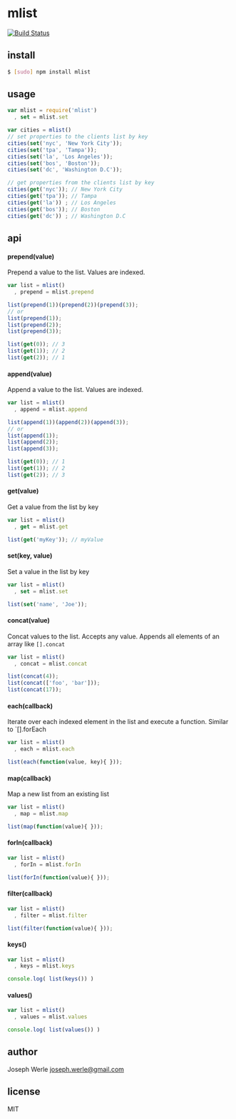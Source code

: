 mlist
=======

[![Build Status](https://travis-ci.org/jwerle/mlist.png?branch=master)](https://travis-ci.org/jwerle/mlist)

## install
```sh
$ [sudo] npm install mlist
```

## usage
```js
var mlist = require('mlist')
  , set = mlist.set

var cities = mlist()
// set properties to the clients list by key
cities(set('nyc', 'New York City'));
cities(set('tpa', 'Tampa'));
cities(set('la', 'Los Angeles'));
cities(set('bos', 'Boston'));
cities(set('dc', 'Washington D.C'));

// get properties from the clients list by key
cities(get('nyc')); // New York City
cities(get('tpa')); // Tampa
cities(get('la')) ; // Los Angeles
cities(get('bos')); // Boston
cities(get('dc')) ; // Washington D.C
```

## api
#### prepend(value)
Prepend a value to the list. Values are indexed.
```js
var list = mlist()
  , prepend = mlist.prepend

list(prepend(1))(prepend(2))(prepend(3));
// or
list(prepend(1));
list(prepend(2));
list(prepend(3));

list(get(0)); // 3
list(get(1)); // 2
list(get(2)); // 1
```

#### append(value)
Append a value to the list. Values are indexed.
```js
var list = mlist()
  , append = mlist.append

list(append(1))(append(2))(append(3));
// or
list(append(1));
list(append(2));
list(append(3));

list(get(0)); // 1
list(get(1)); // 2
list(get(2)); // 3
```

#### get(value)
Get a value from the list by key
```js
var list = mlist()
  , get = mlist.get

list(get('myKey')); // myValue
```

#### set(key, value)
Set a value in the list by key
```js
var list = mlist()
  , set = mlist.set

list(set('name', 'Joe'));
```

#### concat(value)
Concat values to the list. Accepts any value. Appends all elements of an array like `[].concat`
```js
var list = mlist()
  , concat = mlist.concat

list(concat(4));
list(concat(['foo', 'bar']));
list(concat(17));
```

#### each(callback)
Iterate over each indexed element in the list and execute a function. Similar to `[].forEach
```js
var list = mlist()
  , each = mlist.each

list(each(function(value, key){ }));
```

#### map(callback)
Map a new list from an existing list
```js
var list = mlist()
  , map = mlist.map

list(map(function(value){ }));
```

#### forIn(callback)
```js
var list = mlist()
  , forIn = mlist.forIn

list(forIn(function(value){ }));
```

#### filter(callback)
```js
var list = mlist()
  , filter = mlist.filter

list(filter(function(value){ }));
```

#### keys()
```js
var list = mlist()
  , keys = mlist.keys

console.log( list(keys()) )
```

#### values()
```js
var list = mlist()
  , values = mlist.values

console.log( list(values()) )
```

## author
Joseph Werle <joseph.werle@gmail.com>

## license
MIT
